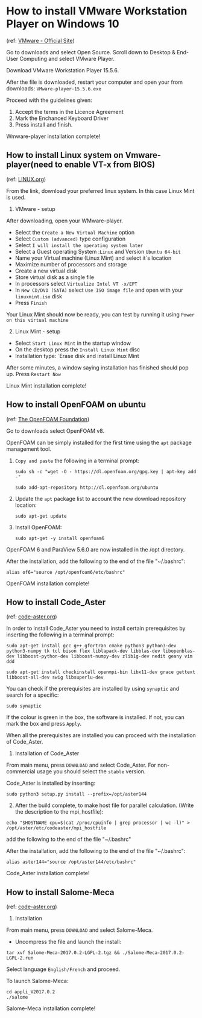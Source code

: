 # How to install VMware Workstation Player on Windows 10

(ref: [VMware - Official Site](https://www.vmware.com))

Go to downloads and select Open Source. Scroll down to Desktop & End-User Computing and select VMware Player.

Download VMware Workstation Player 15.5.6.

After the file is downloaded, restart your computer and open your from downloads:
    ```
    VMware-player-15.5.6.exe
    ```

Proceed with the guidelines given:

1. Accept the terms in the Licence Agreement
2. Mark the Enchanced Keyboard Driver
3. Press install and finish.


Wmware-player installation complete!


## How to install Linux system on Vmware-player(need to enable VT-x from BIOS)

(ref: [LINUX.org](https://www.linux.org/pages/download/))

From the link, download your preferred linux system. In this case Linux Mint is used. 

1. VMware - setup

After downloading, open your WMware-player. 
* Select the `Create a New Virtual Machine` option
* Select `Custom (advanced)` type configuration
* Select `I will install the operating system later`
* Select a Guest operating System :`Linux` and Version `Ubuntu 64-bit`
* Name your Virtual machine (Linux Mint) and select it`s location
* Maximize number of processors and storage
* Create a new virtual disk
* Store virtual disk as a single file
* In processors select `Virtualize Intel VT -x/EPT`
* In `New CD/DVD (SATA)` select `Use ISO image file` and open with your `linuxmint.iso` disk
* Press `Finish` 

 Your Linux Mint should now be ready, you can test by running it using `Power on this virtual machine` 

 2. Linux Mint - setup

 * Select `Start Linux Mint` in the startup window
 * On the desktop press the `Install Linux Mint` disc
 * Installation type: `Erase disk and install Linux Mint

After some minutes, a window saying installation has finished should pop up. Press `Restart Now` 

Linux Mint installation complete!




## How to install OpenFOAM on ubuntu

(ref: [The OpenFOAM Foundation](http:www.openfoam.org))

Go to downloads select OpenFOAM v8.

OpenFOAM can be simply installed for the first time using the `apt` package management tool. 

1. `Copy and paste` the following in a terminal prompt:

    ```
    sudo sh -c "wget -O - https://dl.openfoam.org/gpg.key | apt-key add -"

    sudo add-apt-repository http://dl.openfoam.org/ubuntu
    ```

2. Update the `apt` package list to account the new download repository location:
    ```
    sudo apt-get update
    ```
3. Install OpenFOAM:
    ```
    sudo apt-get -y install openfoam6

    ```

OpenFOAM 6 and ParaView 5.6.0 are now installed in the /opt directory.

After the installation, add the following to the end of  the file "~/.bashrc":
```
alias of6="source /opt/openfoam6/etc/bashrc"
```

OpenFOAM installation complete!

## How to install Code_Aster

(ref: [code-aster.org](https://www.code-aster.org/spip.php?rubrique2))

In order to install Code_Aster you need to install certain prerequisites by inserting the following in a terminal prompt:
```shell
sudo apt-get install gcc g++ gfortran cmake python3 python3-dev python3-numpy tk tcl bison flex liblapack-dev libblas-dev libopenblas-dev libboost-python-dev libboost-numpy-dev zlib1g-dev nedit geany vim ddd
    
sudo apt-get install checkinstall openmpi-bin libx11-dev grace gettext libboost-all-dev swig libsuperlu-dev
```

You can check if the prerequisites are installed by using `synaptic` and search for a specific:
```shell
sudo synaptic
```
If the colour is green in the box, the software is installed. If not, you can mark the box and press `Apply`.

When all the prerequisites are installed you can proceed with the installation of Code_Aster.



1. Installation of Code_Aster

From main menu, press `DOWNLOAD` and select Code_Aster. For non-commercial usage you should select the `stable` version.

Code_Aster is installed by inserting:

``` 
sudo python3 setup.py install --prefix=/opt/aster144
```

2. After the build complete, to make host file for parallel calculation. (Write the description to the mpi_hostfile):
   
```
echo "$HOSTNAME cpu=$(cat /proc/cpuinfo | grep processor | wc -l)" > /opt/aster/etc/codeaster/mpi_hostfile
```
add the following to the end of  the file "~/.bashrc"

After the installation, add the following to the end of  the file "~/.bashrc":
```
alias aster144="source /opt/aster144/etc/bashrc"
```
Code_Aster installation complete!

## How to install Salome-Meca

(ref: [code-aster.org](https://www.code-aster.org/spip.php?rubrique2))

1. Installation

From main menu, press `DOWNLOAD` and select Salome-Meca. 
* Uncompress the file and launch the install:
```
tar xvf Salome-Meca-2017.0.2-LGPL-2.tgz && ./Salome-Meca-2017.0.2-LGPL-2.run
```

Select language `English/French` and proceed. 

To launch Salome-Meca:
```
cd appli_V2017.0.2
./salome
```

Salome-Meca installation complete!














